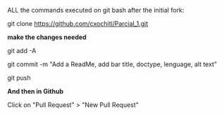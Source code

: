 ALL the commands executed on git bash after the initial fork:

git clone https://github.com/cxochitl/Parcial_1.git

**make the changes needed**

git add -A

git commit -m "Add a ReadMe, add bar title, doctype, lenguage, alt text"

git push

**And then in Github**


Click on "Pull Request" > "New Pull Request"